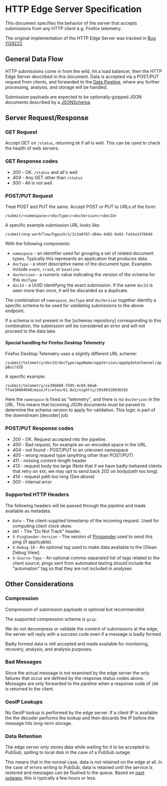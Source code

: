 # HTTP Edge Server Specification

This document specifies the behavior of the server that accepts submissions from
any HTTP client e.g. Firefox telemetry.

The original implementation of the HTTP Edge Server was tracked in
[Bug 1129222](https://bugzilla.mozilla.org/show_bug.cgi?id=1129222).

## General Data Flow

HTTP submissions come in from the wild, hit a load balancer,
then the HTTP Edge Server described in this document.
Data is accepted via a POST/PUT request from clients,
and forwarded to the [Data Pipeline](gcp_data_pipeline.md), where
any further processing, analysis, and storage will be handled.

Submission payloads are expected to be optionally-gzipped JSON
documents described by a [JSONSchema].

[JSONSchema]: https://json-schema.org/

## Server Request/Response

### GET Request

Accept GET on `/status`, returning `OK` if all is well. This can be used to
check the health of web servers.

### GET Response codes

* *200* - OK. `/status` and all's well
* *404* - Any GET other than `/status`
* *500* - All is not well

### POST/PUT Request

Treat POST and PUT the same. Accept POST or PUT to URLs of the form:

`/submit/<namespace>/<docType>/<docVersion>/<docId>`

A specific example submission URL looks like:

`/submit/eng-workflow/hgpush/1/2c3a0767-d84a-4d02-8a92-fa54a3376049`

With the following components:

* `namespace` - an identifier used for grouping a set of related document types. Typically this represents an application that produces data.
* `docType` - a short descriptive name of the document type. Examples include `event`, `crash`, or `baseline`
* `docVersion` - a numeric value indicating the version of the schema for this `docType`
* `docId` - a UUID identifying the exact submission. If the same `docId` is seen more than once, it will be discarded as a duplicate.

The combination of `namespace`, `docType` and `docVersion` together identify a specific schema to be used for validating submissions to the above endpoint.

If a schema is not present in the [schemas repository] corresponding to this combination, the submission
will be considered an error and will not proceed to the data lake.

#### Special handling for Firefox Desktop Telemetry

Firefox Desktop Telemetry uses a slightly different URL scheme:

`/submit/telemetry/docId/docType/appName/appVersion/appUpdateChannel/appBuildID`

A specific example:

`/submit/telemetry/ce39b608-f595-4c69-b6a6-f7a436604648/main/Firefox/61.0a1/nightly/20180328030202`

Here the `namespace` is fixed as "telemetry", and there is no `docVersion` in the URL.
This means that incoming JSON documents must be parsed to determine the schema version
to apply for validation. This logic is part of the downstream [decoder] job.

### POST/PUT Response codes

* *200* - OK. Request accepted into the pipeline.
* *400* - Bad request, for example an un-encoded space in the URL.
* *404* - not found - POST/PUT to an unknown namespace
* *405* - wrong request type (anything other than POST/PUT)
* *411* - missing content-length header
* *413* - request body too large (Note that if we have badly-behaved clients that retry on `4XX`, we may opt to send back 202 on body/path too long).
* *414* - request path too long (See above)
* *500* - internal error

### Supported HTTP Headers

The following headers will be passed through the pipeline and made available as metadata.

* `Date` - The client-supplied timestamp of the incoming request.
  Used for computing client clock skew.
* `DNT` - The "Do Not Track" header.
* `X-PingSender-Version` - The version of [Pingsender] used to send this ping (if applicable).
* `X-Debug-ID` - An optional tag used to make data available to the [Glean Debug View].
* `X-Source-Tags` - An optional comma-separated list of tags related to the client source; pings sent from automated testing should include the "automation" tag so that they are not included in analyses

[Pingsender]: https://firefox-source-docs.mozilla.org/toolkit/components/telemetry/telemetry/internals/pingsender.html

## Other Considerations

### Compression

Compression of submission payloads is optional but recommended.

The supported compression scheme is `gzip`.

We do not decompress or validate the content of submissions at the edge,
the server will reply with a success code even if a message is badly formed.

Badly formed data is still accepted and made available for monitoring, recovery,
analysis, and analysis purposes.

### Bad Messages

Since the actual message is not examined by the edge server the only failures
that occur are defined by the response status codes above. Messages are only
forwarded to the pipeline when a response code of `200` is returned to the client.

### GeoIP Lookups

No GeoIP lookup is performed by the edge server. If a client IP is available the
the decoder performs the lookup and then discards the IP before the message hits
long-term storage.

### Data Retention

The edge server only stores data while waiting for it to be accepted to
PubSub, spilling to local disk in the case of a PubSub outage.

This means that in the normal case, data is not retained on the edge at all.
In the case of errors writing to PubSub, data is retained until the service
is restored and messages can be flushed to the queue.
Based on [past outages], this is typically a few hours or less.

[past outages]: https://status.cloud.google.com/incident/cloud-pubsub
